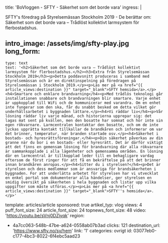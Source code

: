 title: 'BoVloggen - SFTY - Säkerhet som det borde vara'
ingress: |
  <p>SFTY's föredrag på Styrelsemässan Stockholm 2019 - De berättar om: Säkerhet som det borde vara – Trådlöst kollektivt larmsystem för flerbostadshus.
  </p>
  
intro_image: /assets/img/sfty-play.jpg
long_form:
  -
    type: text
    text: '<h2>Säkerhet som det borde vara – Trådlöst kollektivt larmsystem för flerbostadshus.</h2><h3>Extra från Styrelsemässan Stockholm 2019</h3><p>Detta poddavsnitt produceras i samband med Styrelsemässan och är en direktinspelning på föredragen på Styrelsemässan i Stockholm 2019.</p><p>Läs mer på <a href="{{ article_views:destination }}" target="_blank">SFTY hemsida</a>.</p><h4>Smartare och enklare brandvarning</h4><p>Med trådlös teknologi går installationen snabbare och brandvarningen blir smartare. Varje enhet är uppkopplad till WiFi och de kommunicerar med varandra. Om en enhet inte fungerar som den ska, får du snabbt besked om detta vilket gör underhållsarbetet i byggnaden lättare.</p><h4>Vi räddar liv</h4><p>Vår lösning räddar liv varje månad, och historierna upprepar sig: det lagas mat sent på kvällen, men den bosatte har somnat och hör inte sin egen rökvarnare. Larmcentralen kontaktar den bosatte, och om de inte lyckas upprätta kontakt tillkallar de brandkåren och informerar om var det brinner, temperatur, när branden startade osv.</p><h4>Säkerhet i bostads- och hyresrättsföreningar.</h4><p>Din säkerhet påverkas av din granne när du bor i en bostads- eller hyresrätt. Det är därför viktigt att det finns en gemensam lösning för brandvarning där alla rökvarnare är sammankopplade i alla lägenheter och gemensamma områden. En lösning där en larmcentral är tillkopplad leder till en behagligare vardag eftersom de först ringer för att få en bekräftelse på att det brinner innan brandkåren anropas.</p><h4>Sitter du i styrelsen?</h4><p>Det är styrelsen och dess medlemmar som är ansvariga för brandsäkerheten i byggnaden. For att underlätta arbetet för styrelsen har vi utvecklat en enkel portal som dokumenterar alla händelser, ger styrelsen en smidig översikt på säkerheten i hela byggnaden och listar upp vilka uppgifter som måste utföras.</p><p>Läs mer på <a href="{{ article_views:destination }}" target="_blank">SFTY''s hemsida</a>.</p>'
template: articles/article
sponsored: true
artikel_typ: vlog
views: 4
puff_font_size: 24
article_font_size: 24
topnews_font_size: 48
video: 'https://youtu.be/sVnj0DZjyqk'
region:
  - 4a7cc063-548b-47be-a624-0558ab07b3ad
clicks: 121
destination_url: 'https://www.sfty.no/sv/hem'
link: '1'
categories: ovrigt
id: 03077eb0-c177-4bc3-8022-6f4ebc5aad23
